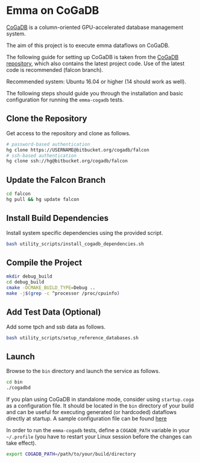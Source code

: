 # Emma on CoGaDB

[CoGaDB](http://cogadb.dfki.de/) is a column-oriented GPU-accelerated database management system.

The aim of this project is to execute emma dataflows on CoGaDB.

The following guide for setting up CoGaDB is taken from the [CoGaDB repository](https://bitbucket.org/cogadb/falcon/), which also contains the latest project code.
Use of the latest code is recommended (falcon branch).

Recommended system: Ubuntu 16.04 or higher (14 should work as well).

The following steps should guide you through the installation and basic configuration for running the `emma-cogadb` tests.

## Clone the Repository

Get access to the repository and clone as follows.

```bash
# password-based authentication
hg clone https://USERNAME@bitbucket.org/cogadb/falcon
# ssh-based authentication
hg clone ssh://hg@bitbucket.org/cogadb/falcon
```

## Update the Falcon Branch

```bash
cd falcon
hg pull && hg update falcon
```

## Install Build Dependencies

Install system specific dependencies using the provided script.

```bash
bash utility_scripts/install_cogadb_dependencies.sh
```

## Compile the Project

```bash
mkdir debug_build
cd debug_build
cmake -DCMAKE_BUILD_TYPE=Debug ..
make -j$(grep -c ^processor /proc/cpuinfo)
```

## Add Test Data (Optional)

Add some tpch and ssb data as follows.

```bash
bash utility_scripts/setup_reference_databases.sh
```

## Launch

Browse to the `bin` directory and launch the service as follows.

```bash
cd bin
./cogadbd
```

If you plan using CoGaDB in standalone mode, consider using `startup.coga` as a configuration file.
It should be located in the `bin` directory of your build and can be useful for executing generated (or hardcoded) dataflows directly at startup.
A sample configuration file can be found [here](https://github.com/emmalanguage/emma-cogadb/blob/master/src/test/resources/cogadb/tpch.coga)

In order to run the `emma-cogadb` tests, define a `COGADB_PATH` variable in your `~/.profile` (you have to restart your Linux session before the changes can take effect).

```bash
export COGADB_PATH=/path/to/your/build/directory
```
